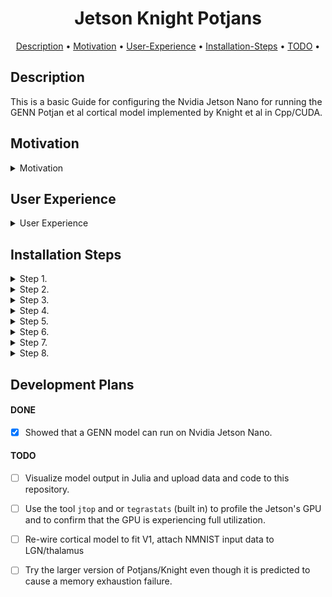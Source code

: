 

<h1 align="center">
  Jetson Knight Potjans
</h1>

<p align="center">
  <a href="#Description">Description</a> •
  <a href="#Motivation">Motivation</a> •
  <a href="#User Experience">User-Experience</a> •
  <a href="#Installation Steps">Installation-Steps</a> •
  <a href="#TODO">TODO</a> •
</p>

<p align="center">
  
## Description
This is a basic Guide for configuring the Nvidia Jetson Nano for running the GENN Potjan et al cortical model implemented by Knight et al in Cpp/CUDA.

## Motivation
<details>
<summary> Motivation </summary> 

The nvidia Jetson nano is a cheap ($249 AUD) development board that comes with a modest Nvidia GPU. The Jetson nano enables people to develop execute and test GPU compliant code on affordable local resource. Additionally the Jetson Nano may consume significantly less electricity than large workstations. 

Neuromorphic hardware is theoretically a great platform for simulating cortical models but it is currently not available to hobbiests. Access to Neuromorphic hardware requires a formal application, however the Nvidia Jetson Nano is an affordable product available at a small cost. A model of cortex developed by Knight was implemented using Cpp/CUDA technologies on GPU hardware, this model has been re-designed to run at an increasing large scale and only the smaller version of the model has been tested here.
</details>

 ## User Experience
<details>
  <summary> User Experience </summary>

These steps ran surprisingly smoothly for me but note I deliberately worked from a fresh jetpack install and I declined package updates. From my experience Jetson CUDA environments and dependencies can deteriate very rapidly if you try to install various different packages and make too many environmnental changes. Its almost worth having a seperate SD card for different projects.
</details>

## Installation Steps
<details>
<summary> Step 1. </summary> 
  
Acquire an [Nvidia Jetson Nano](https://developer.nvidia.com/embedded/jetson-nano-developer-kit) (developer) there are two memory options buy the one with the greatest amount of memory (4GB).
</details>

<details>
<summary> Step 2. </summary> 
  
  
Download and install the Balena Etcher [tool](https://www.balena.io/etcher/) suitable for your operating system. 
Flash the latest Jetpack to the SD Card this guide will only work for >=[Jetpack 4.6](https://developer.nvidia.com/embedded/jetpack), and has only been tested for Jetpack 4.6
Use Etcher to flash the jetpack-4.6
  
</details>
  
<details>
<summary> Step 3. </summary> 

Insert the flashed image into the Jetson, log in to the Jetson.
Lucky for you I think:
* Git is already installed with Jetpack 4.6
* CUDA Toolkit is already installed when on Jetpack 4.6 
However, you may be prompted to agree to the licence when you first log in to the Jetson.
  
</details>
  
<details>
<summary> Step 4. </summary>   
  
The rest is modified from the instructions for installing [genn](https://github.com/genn-team/genn).

</details>  

<details>
<summary> Step 5. </summary>   
For future reference make a note to inform your compiler where CUDA lives.

In the terminal run:
  
```
echo "export CUDA_PATH=/usr/local/cuda" >> ~/.bashrc
echo "export PATH=$PATH:$CUDA_PATH/bin" >> ~/.bashrc
```
  
</details>
  
<details>
<summary> Step 6. </summary>   
Install the GENN source code
Now run:
  
```
git clone https://github.com/genn-team/genn # obtain the genn source code
cd genn # enter the directory of the genn code
echo "export PATH=$PATH:/home/me/genn/bin" >> ~/.bashrc
source ~/.bashrc
```
  
</details>
  
<details>
<summary> Step 7. </summary>   
Use GENN to compile the Potjans model
If you are still in the genn directory:

```
cd /userproject/PotjansMicrocircuit_project
make #compiles the Potjans model
```
  
</details>
  
<details>
<summary> Step 8. </summary>   
Run the model
This final step runs the compiled binary of the Potjans model, you can configure the model itself too, before compiling it.

```
./generate_run test
```

The model runs and spike times are recorded to disk. The model executes in a timely fashion.
</details>

## Development Plans
  
#### DONE

- [x] Showed that a GENN model can run on Nvidia Jetson Nano.
#### TODO
- [ ] Visualize model output in Julia and upload data and code to this repository.
- [ ] Use the tool `jtop` and or `tegrastats` (built in) to profile the Jetson's GPU and to confirm that the GPU is experiencing full utilization.
- [ ] Re-wire cortical model to fit V1, attach NMNIST input data to LGN/thalamus
- [ ] Try the larger version of Potjans/Knight even though it is predicted to cause a memory exhaustion failure.
  
  
  



